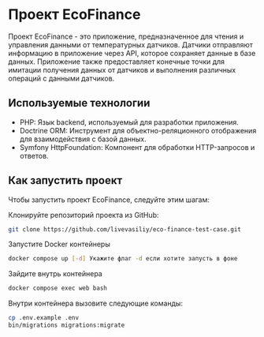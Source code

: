 # Проект EcoFinance

Проект EcoFinance - это приложение, предназначенное для чтения и управления данными от температурных датчиков. 
Датчики отправляют информацию в приложение через API, которое сохраняет данные в базе данных. 
Приложение также предоставляет конечные точки для имитации получения данных от датчиков и выполнения различных операций с данными датчиков.

## Используемые технологии
- PHP: Язык backend, используемый для разработки приложения.
- Doctrine ORM: Инструмент для объектно-реляционного отображения для взаимодействия с базой данных.
- Symfony HttpFoundation: Компонент для обработки HTTP-запросов и ответов.

## Как запустить проект
Чтобы запустить проект EcoFinance, следуйте этим шагам:

Клонируйте репозиторий проекта из GitHub:
```bash
git clone https://github.com/livevasiliy/eco-finance-test-case.git
```

Запустите Docker контейнеры
```bash
docker compose up [-d] Укажите флаг -d если хотите запусть в фоне
```

Зайдите внутрь контейнера
```bash
docker compose exec web bash
```

Внутри контейнера вызовите следующие команды:
```bash
cp .env.example .env
bin/migrations migrations:migrate
```
